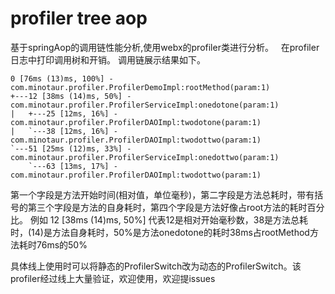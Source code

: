 # profiler tree aop
基于springAop的调用链性能分析,使用webx的profiler类进行分析。  
在profiler日志中打印调用树和开销。
调用链展示结果如下。
```
0 [76ms (13)ms, 100%] - com.minotaur.profiler.ProfilerDemoImpl:rootMethod(param:1)
+---12 [38ms (14)ms, 50%] - com.minotaur.profiler.ProfilerServiceImpl:onedotone(param:1)
|   +---25 [12ms, 16%] - com.minotaur.profiler.ProfilerDAOImpl:twodotone(param:1)
|   `---38 [12ms, 16%] - com.minotaur.profiler.ProfilerDAOImpl:twodottwo(param:1)
`---51 [25ms (12)ms, 33%] - com.minotaur.profiler.ProfilerServiceImpl:onedottwo(param:1)
    `---63 [13ms, 17%] - com.minotaur.profiler.ProfilerDAOImpl:twodottwo(param:1)
```
第一个字段是方法开始时间(相对值，单位毫秒)，第二字段是方法总耗时，带有括号的第三个字段是方法的自身耗时，第四个字段是方法好像占root方法的耗时百分比。
例如 12 [38ms (14)ms, 50%] 代表12是相对开始毫秒数，38是方法总耗时，(14)是方法自身耗时，50%是方法onedotone的耗时38ms占rootMethod方法耗时76ms的50%

具体线上使用时可以将静态的ProfilerSwitch改为动态的ProfilerSwitch。该profiler经过线上大量验证，欢迎使用，欢迎提issues
